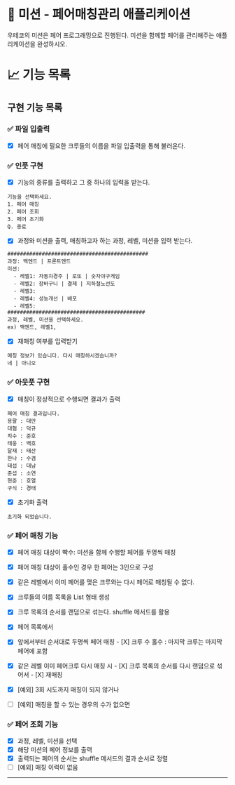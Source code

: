# 🚀 미션 - 페어매칭관리 애플리케이션

우테코의 미션은 페어 프로그래밍으로 진행된다.
미션을 함께할 페어를 관리해주는 애플리케이션을 완성하시오.

# 📈 기능 목록

## 구현 기능 목록

### ✅ 파일 입출력

- [X]  페어 매칭에 필요한 크루들의 이름을 파일 입출력을 통해 불러온다.

### ✅ 인풋 구현

- [X]  기능의 종류를 출력하고 그 중 하나의 입력을 받는다.

```
기능을 선택하세요.
1. 페어 매칭
2. 페어 조회
3. 페어 초기화 
Q. 종료

```

- [X]  과정와 미션을 출력, 매칭하고자 하는 과정, 레벨, 미션을 입력 받는다.

```
#############################################
과정: 백엔드 | 프론트엔드
미션:
  - 레벨1: 자동차경주 | 로또 | 숫자야구게임
  - 레벨2: 장바구니 | 결제 | 지하철노선도
  - 레벨3: 
  - 레벨4: 성능개선 | 배포
  - 레벨5: 
############################################
과정, 레벨, 미션을 선택하세요.
ex) 백엔드, 레벨1, 

```

- [X]  재매칭 여부를 입력받기

```
매칭 정보가 있습니다. 다시 매칭하시겠습니까?
네 | 아니오

```

### ✅ 아웃풋 구현

- [X]  매칭이 정상적으로 수행되면 결과가 출력

```
페어 매칭 결과입니다.
용팔 : 대만
대협 : 덕규
치수 : 준호
태웅 : 백호
달재 : 태산
한나 : 수겸
태섭 : 대남
준섭 : 소연
현준 : 호열
구식 : 경태

```

- [X]  초기화 출력

```
초기화 되었습니다.

```

### ✅ 페어 매칭 기능

- [X]  페어 매칭 대상이 빡수: 미션을 함께 수행할 페어를 두명씩 매칭
- [X]  페어 매칭 대상이 홀수인 경우 한 페어는 3인으로 구성

  - [X]  같은 레벨에서 이미 페어를 맺은 크루와는 다시 페어로 매칭될 수 없다.
- [X]  크루들의 이름 목록을 List<String> 형태 생성
- [X]  크루 목록의 순서를 랜덤으로 섞는다. shuffle 메서드를 활용
- [X]  페어 목록에서

  - [X]  앞에서부터 순서대로 두명씩 페어 매칭
    - [X]  크루 수 홀수 : 마지막 크루는 마지막 페어에 포함
  - [X]  같은 레벨 이미 페어크루 다시 매칭 시
    - [X]  크루 목록의 순서를 다시 랜덤으로 섞어서
    - [X]  재매칭
- [X]  [예외] 3회 시도까지 매칭이 되지 않거나
- [ ]  [예외] 매칭을 할 수 있는 경우의 수가 없으면

### ✅ 페어 조회 기능

- [X]  과정, 레벨, 미션을 선택
- [X]  해당 미션의 페어 정보를 출력
  - [X]  출력되는 페어의 순서는 shuffle 메서드의 결과 순서로 정렬
- [ ]  [예외] 매칭 이력이 없음

---
